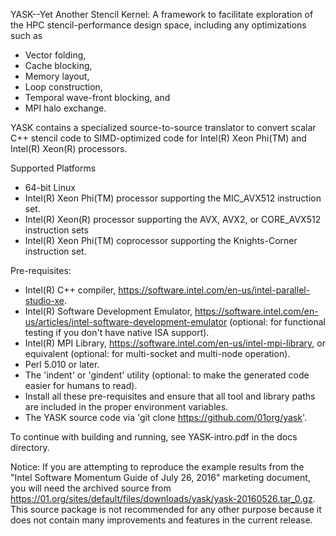 YASK--Yet Another Stencil Kernel: A framework to facilitate exploration of the HPC stencil-performance design space, including any optimizations such as
* Vector folding,
* Cache blocking,
* Memory layout,
* Loop construction,
* Temporal wave-front blocking, and
* MPI halo exchange.

YASK contains a specialized source-to-source translator to convert scalar C++ stencil code to SIMD-optimized code for Intel(R) Xeon Phi(TM) and Intel(R) Xeon(R) processors.

Supported Platforms
* 64-bit Linux
* Intel(R) Xeon Phi(TM) processor supporting the MIC_AVX512 instruction set.
* Intel(R) Xeon(R) processor supporting the AVX, AVX2, or CORE_AVX512 instruction sets
* Intel(R) Xeon Phi(TM) coprocessor supporting the Knights-Corner instruction set.

Pre-requisites:
* Intel(R) C++ compiler,
  https://software.intel.com/en-us/intel-parallel-studio-xe.
* Intel(R) Software Development Emulator,
  https://software.intel.com/en-us/articles/intel-software-development-emulator
  (optional: for functional testing if you don't have native ISA support).
* Intel(R) MPI Library, https://software.intel.com/en-us/intel-mpi-library,
  or equivalent (optional: for multi-socket and multi-node operation).
* Perl 5.010 or later.
* The 'indent' or 'gindent' utility (optional: to make the generated code easier for humans to read).
* Install all these pre-requisites and ensure that all
  tool and library paths are included in the proper environment variables.
* The YASK source code via 'git clone https://github.com/01org/yask'.

To continue with building and running, see YASK-intro.pdf in the docs directory.

Notice: If you are attempting to reproduce the example results from the "Intel Software Momentum Guide of July 26, 2016" marketing document, you will need the archived source from https://01.org/sites/default/files/downloads/yask/yask-20160526.tar_0.gz. This source package is not recommended for any other purpose because it does not contain many improvements and features in the current release.
